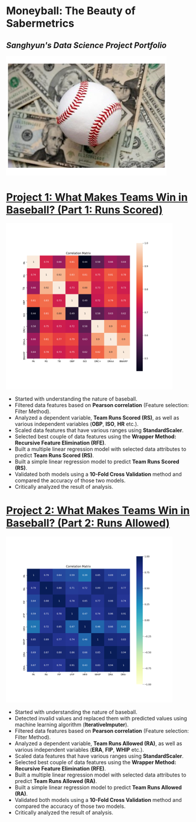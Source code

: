 # Moneyball: The Beauty of Sabermetrics
## *Sanghyun's Data Science Project Portfolio* ##

![](images/Moneyball.png)

# [Project 1: What Makes Teams Win in Baseball? (Part 1: Runs Scored)](https://github.com/shk204105/MLB_Team_RunsScored_Prediction)
<p float="left">
  <img src="images/corrMatrix_rs.png" width="450" height="450">
</p>

- Started with understanding the nature of baseball.
- Filtered data features based on **Pearson correlation** (Feature selection: Filter Method).
- Analyzed a dependent variable, **Team Runs Scored (RS)**, as well as various independent variables (**OBP**, **ISO**, **HR** etc.).
- Scaled data features that have various ranges using **StandardScaler**.
- Selected best couple of data features using the **Wrapper Method: Recursive Feature Elimination (RFE)**.
- Built a multiple linear regression model with selected data attributes to predict **Team Runs Scored (RS)**.
- Built a simple linear regression model to predict **Team Runs Scored (RS)**.
- Validated both models using a **10-Fold Cross Validation** method and compared the accuracy of those two models.
- Critically analyzed the result of analysis.

# [Project 2: What Makes Teams Win in Baseball? (Part 2: Runs Allowed)](https://github.com/shk204105/MLB_Team_RunsAllowed_Prediction)
<p float="left">
  <img src="images/corrMatrix_ra.png" width="450" height="450">
</p>

- Started with understanding the nature of baseball.
- Detected invalid values and replaced them with predicted values using machine learning algorithm (**IterativeImputer**).
- Filtered data features based on **Pearson correlation** (Feature selection: Filter Method).
- Analyzed a dependent variable, **Team Runs Allowed (RA)**, as well as various independent variables (**ERA**, **FIP**, **WHIP** etc.).
- Scaled data features that have various ranges using **StandardScaler**.
- Selected best couple of data features using the **Wrapper Method: Recursive Feature Elimination (RFE)**.
- Built a multiple linear regression model with selected data attributes to predict **Team Runs Allowed (RA)**.
- Built a simple linear regression model to predict **Team Runs Allowed (RA)**.
- Validated both models using a **10-Fold Cross Validation** method and compared the accuracy of those two models.
- Critically analyzed the result of analysis.
